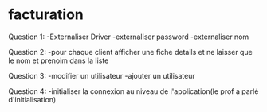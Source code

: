 # facturation

Question 1:
-Externaliser Driver
-externaliser password
-externaliser nom

Question 2:
-pour chaque client afficher une fiche details et ne laisser que le nom et prenoim dans la liste

Question 3:
-modifier un utilisateur
-ajouter un utilisateur

Question 4:
-initialiser la connexion au niveau de l'application(le prof a parlé d'initialisation)
